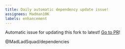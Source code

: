 ```yaml
---
title: Daily automatic dependency update issue!
assignees: Madman10K
labels: enhancement
---
```

Automatic issue for updating this fork to latest! [Go to PR](https://github.com/MadLadSquad/discordgo/compare/master...bwmarrin:discordgo:master)!

@MadLadSquad/dependencies 
